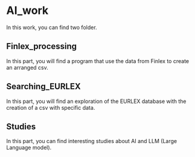 # AI_work

In this work, you can find two folder.

## Finlex_processing

In this part, you will find a program that use the data from Finlex to create an arranged csv.

## Searching_EURLEX

In this part, you will find an exploration of the EURLEX database with the creation of a csv with specific data.

## Studies 

In this part, you can find interesting studies about AI and LLM (Large Language model).